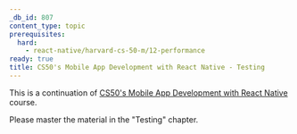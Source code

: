 ```yaml
---
_db_id: 807
content_type: topic
prerequisites:
  hard:
    - react-native/harvard-cs-50-m/12-performance
ready: true
title: CS50's Mobile App Development with React Native - Testing
---
```


This is a continuation of [CS50's Mobile App Development with React Native](https://learning.edx.org/course/course-v1:HarvardX+CS50M+Mobile/home) course.

Please master the material in the "Testing" chapter.
